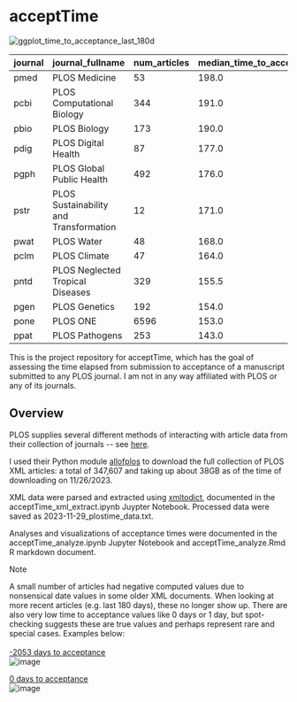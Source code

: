 # acceptTime

![ggplot_time_to_acceptance_last_180d](https://github.com/isturgill/acceptTime/assets/51013120/13335354-bf95-4f15-bd3e-f0567b274cad)


| journal	| journal_fullname |	num_articles |	median_time_to_accept |
| ------- | ---------------- | ------------- | ---------------------- |
| pmed |	PLOS Medicine |	53 |	198.0 |
pcbi	| PLOS Computational Biology |	344 |	191.0 |
pbio	| PLOS Biology	| 173 |	190.0 |
pdig	| PLOS Digital Health |	87 |	177.0 |
pgph	| PLOS Global Public Health |	492 |	176.0 |
pstr	| PLOS Sustainability and Transformation |	12 |	171.0 |
pwat	| PLOS Water | 48 |	168.0 |
pclm	| PLOS Climate |	47 |	164.0 |
pntd	| PLOS Neglected Tropical Diseases |	329 |	155.5 |
pgen	| PLOS Genetics |	192 |	154.0 |
pone	| PLOS ONE |	6596 |	153.0 |
ppat	| PLOS Pathogens |	253 |	143.0 |


This is the project repository for acceptTime, which has the goal of assessing the time elapsed from submission to acceptance of a manuscript submitted to any PLOS journal. I am not in any way affiliated with PLOS or any of its journals.

## Overview
PLOS supplies several different methods of interacting with article data from their collection of journals -- see [here](https://api.plos.org/text-and-data-mining.html). 

I used their Python module [allofplos](https://github.com/PLOS/allofplos) to download the full collection of PLOS XML articles: a total of 347,607 and taking up about 38GB as of the time of downloading on 11/26/2023. 

XML data were parsed and extracted using [xmltodict](https://pypi.org/project/xmltodict/), documented in the acceptTime_xml_extract.ipynb Juypter Notebook. Processed data were saved as 2023-11-29_plostime_data.txt. 

Analyses and visualizations of acceptance times were documented in the acceptTime_analyze.ipynb Jupyter Notebook and acceptTime_analyze.Rmd R markdown document.

> [!NOTE]
> A small number of articles had negative computed values due to nonsensical date values in some older XML documents. When looking at more recent articles (e.g. last 180 days), these no longer show up. There are also very low time to acceptance values like 0 days or 1 day, but spot-checking suggests these are true values and perhaps represent rare and special cases. Examples below: \
> \
> [-2053 days to acceptance](https://journals.plos.org/plosmedicine/article?id=10.1371/journal.pmed.0040325) \
![image](https://github.com/isturgill/acceptTime/assets/51013120/678d41fd-6cf7-4abf-92ca-b641ea366424) 
> 
> [0 days to acceptance](https://journals.plos.org/plosntds/article?id=10.1371/journal.pntd.0004517) \
![image](https://github.com/isturgill/acceptTime/assets/51013120/755ee23a-641c-46eb-b87b-3010c0656ec4)

